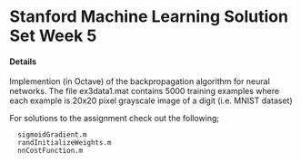 # Stanford Machine Learning Solution Set Week 5

#### Details

Implemention (in Octave) of the backpropagation algorithm for neural networks.
The file ex3data1.mat contains 5000 training examples where each example 
is 20x20 pixel grayscale image of a digit (i.e. MNIST dataset)

For solutions to the assignment check out the following;
```
  sigmoidGradient.m
  randInitializeWeights.m
  nnCostFunction.m
```

